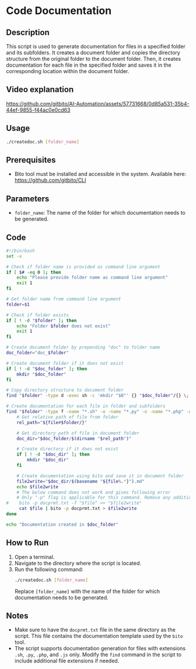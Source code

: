 # Code Documentation

## Description
This script is used to generate documentation for files in a specified folder and its subfolders. It creates a document folder and copies the directory structure from the original folder to the document folder. Then, it creates documentation for each file in the specified folder and saves it in the corresponding location within the document folder.

## Video explanation
https://github.com/gitbito/AI-Automation/assets/57731668/0d85a531-35b4-44ef-9855-f44ac0e0cd63


## Usage
```bash
./createdoc.sh [folder_name]
```

## Prerequisites
- Bito tool must be installed and accessible in the system.  Available here: https://github.com/gitbito/CLI

## Parameters
- `folder_name`: The name of the folder for which documentation needs to be generated.

## Code
```bash
#!/bin/bash
set -x

# Check if folder name is provided as command line argument
if [ $# -eq 0 ]; then
    echo "Please provide folder name as command line argument"
    exit 1
fi

# Get folder name from command line argument
folder=$1

# Check if folder exists
if [ ! -d "$folder" ]; then
    echo "Folder $folder does not exist"
    exit 1
fi

# Create document folder by prepending "doc" to folder name
doc_folder="doc_$folder"

# Create document folder if it does not exist
if [ ! -d "$doc_folder" ]; then
    mkdir "$doc_folder"
fi

# Copy directory structure to document folder
find "$folder" -type d -exec sh -c 'mkdir "$0"' {} "$doc_folder"/{} \;

# Create documentation for each file in folder and subfolders
find "$folder" -type f -name "*.sh" -o -name "*.py" -o -name "*.php" -o -name "*.js" | while read file; do
    # Get relative path of file from folder
    rel_path="${file#$folder/}"

    # Get directory path of file in document folder
    doc_dir="$doc_folder/$(dirname "$rel_path")"

    # Create directory if it does not exist
    if [ ! -d "$doc_dir" ]; then
        mkdir "$doc_dir"
    fi

    # Create documentation using bito and save it in document folder
    file2write="$doc_dir/$(basename "${file%.*}").md"
    echo $file2write
    # The below command does not work and gives following error
    # Only "-p" flag is applicable for this command. Remove any additional flags and then try again.
#    bito -p docprmt.txt -f "$file" >> "$file2write"
     cat $file | bito -p docprmt.txt > $file2write
done

echo "Documentation created in $doc_folder"
```

## How to Run
1. Open a terminal.
2. Navigate to the directory where the script is located.
3. Run the following command:
   ```bash
   ./createdoc.sh [folder_name]
   ```
   Replace `[folder_name]` with the name of the folder for which documentation needs to be generated.

## Notes
- Make sure to have the `docprmt.txt` file in the same directory as the script. This file contains the documentation template used by the `bito` tool.
- The script supports documentation generation for files with extensions `.sh`, `.py`, `.php`, and `.js` only. Modify the `find` command in the script to include additional file extensions if needed.

